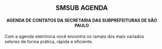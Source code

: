  <h2 align="center">SMSUB AGENDA</h2>

 <h4 align="center"> AGENDA DE CONTATOS DA SECRETARIA DAS SUBPREFEITURAS DE SÃO PAULO</h4>

<p>Com a agenda eletrônica você encontra os ramais dos mais variados setores de forma prática, rápida e eficiente.</p>
